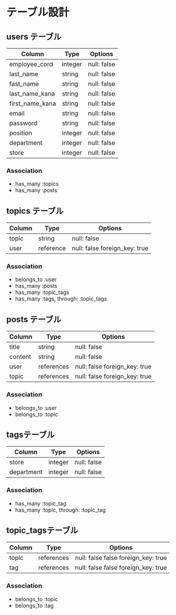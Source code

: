 # テーブル設計

## users テーブル

| Column          | Type    | Options                  |
| --------------- | ------- | ------------------------ |
| employee_cord   | integer | null: false              |
| last_name       | string  | null: false              |
| fast_name       | string  | null: false              |
| last_name_kana  | string  | null: false              |
| first_name_kana | string  | null: false              |
| email           | string  | null: false              |
| password        | string  | null: false              |
| position        | integer | null: false              |
| department      | integer | null: false              |
| store           | integer | null: false              |


### Association
- has_many :topics
- has_many :posts

## topics テーブル

| Column | Type       | Options                      |
| ------ | ---------- | ---------------------------- |
| topic  | string     | null: false                  |
| user   | reference  | null: false foreign_key: true|


### Association

- belongs_to :user
- has_many :posts
- has_many :topic_tags
- has_many :tags, through: :topic_tags

## posts テーブル

| Column   | Type       | Options                      |
| -------- | ---------- | ---------------------------- |
| title    | string     | null: false                  |
| content  | string     | null: false                  |
| user     | references | null: false foreign_key: true|
| topic    | references | null: false foreign_key: true|

### Association

- belongs_to :user
- belongs_to :topic

##  tagsテーブル

| Column       | Type        | Options                      |
| ------------ | ----------- | ---------------------------- |
| store        | integer     | null: false                  |
| department   | integer     | null: false                  |

### Association

- has_many :topic_tag 
- has_many :topic, through: :topic_tag

##  topic_tagsテーブル

| Column  | Type          | Options                             |
| ------- | ------------- | ----------------------------------- |
| topic   | references    | null: false false foreign_key: true |
| tag     | references    | null: false false foreign_key: true |

### Association

- belongs_to :topic
- belongs_to :tag
